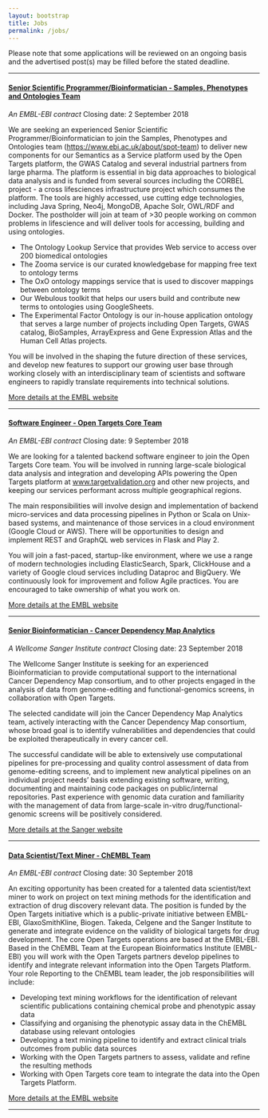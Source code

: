 ```yaml
---
layout: bootstrap
title: Jobs
permalink: /jobs/
---
```


Please note that some applications will be reviewed on an ongoing basis and the advertised post(s) may be filled before the stated deadline. 

***

#### [Senior Scientific Programmer/Bioinformatician - Samples, Phenotypes and Ontologies Team](https://www.embl.de/jobs/searchjobs/index.php?ref=EBI01271)
*An EMBL-EBI contract*
Closing date: 2 September 2018

We are seeking an experienced Senior Scientific Programmer/Bioinformatician to join the Samples, Phenotypes and Ontologies team (https://www.ebi.ac.uk/about/spot-team) to deliver new components for our Semantics as a Service platform used by the Open Targets platform, the GWAS Catalog and several industrial partners from large pharma. The platform is essential in big data approaches to biological data analysis and is funded from several sources including the CORBEL project - a cross lifesciences infrastructure project which consumes the platform. The tools are highly accessed, use cutting edge technologies, including Java Spring, Neo4j, MongoDB, Apache Solr, OWL/RDF and Docker. The postholder will join at team of >30 people working on common problems in lifescience and will deliver tools for accessing, building and using ontologies.

* The Ontology Lookup Service that provides Web service to access over 200 biomedical ontologies
* The Zooma service is our curated knowledgebase for mapping free text to ontology terms
* The OxO ontology mappings service that is used to discover mappings between ontology terms
* Our Webulous toolkit that helps our users build and contribute new terms to ontologies using GoogleSheets.
* The Experimental Factor Ontology is our in-house application ontology that serves a large number of projects including Open Targets, GWAS catalog, BioSamples, ArrayExpress and Gene Expression Atlas and the Human Cell Atlas projects.

You will be involved in the shaping the future direction of these services, and develop new features to support our growing user base through working closely with an interdisciplinary team of scientists and software engineers to rapidly translate requirements into technical solutions.

[More details at the EMBL website](https://www.embl.de/jobs/searchjobs/index.php?ref=EBI01271)

***

#### [Software Engineer - Open Targets Core Team](https://www.embl.de/jobs/searchjobs/index.php?ref=EBI01279)
*An EMBL-EBI contract*
Closing date: 9 September 2018

We are looking for a talented backend software engineer to join the Open Targets Core team. You will be involved in running large-scale biological data analysis and integration and developing APIs powering the Open Targets platform at www.targetvalidation.org and other new projects, and keeping our services performant across multiple geographical regions.

The main responsibilities will involve design and implementation of backend micro-services and data processing pipelines in Python or Scala on Unix-based systems, and maintenance of those services in a cloud environment (Google Cloud or AWS). There will be opportunities to design and implement REST and GraphQL web services in Flask and Play 2.

You will join a fast-paced, startup-like environment, where we use a range of modern technologies including ElasticSearch, Spark, ClickHouse and a variety of Google cloud services including Dataproc and BigQuery. We continuously look for improvement and follow Agile practices. You are encouraged to take ownership of what you work on.

[More details at the EMBL website](https://www.embl.de/jobs/searchjobs/index.php?ref=EBI01279)

***

#### [Senior Bioinformatician - Cancer Dependency Map Analytics](https://jobs.sanger.ac.uk/wd/plsql/wd_portal.show_job?p_web_site_id=1764&p_web_page_id=364222)
*A Wellcome Sanger Institute contract*
Closing date: 23 September 2018

The Wellcome Sanger Institute is seeking for an experienced Bioinformatician to provide computational support to the international Cancer Dependency Map consortium, and to other projects engaged in the analysis of data from genome-editing and functional-genomics screens, in collaboration with Open Targets.

The selected candidate will join the Cancer Dependency Map Analytics team, actively interacting with the Cancer Dependency Map consortium, whose broad goal is to identify vulnerabilities and dependencies that could be exploited therapeutically in every cancer cell.

The successful candidate will be able to extensively use computational pipelines for pre-processing and quality control assessment of data from genome-editing screens, and to implement new analytical pipelines on an individual project needs’ basis extending existing software, writing, documenting and maintaining code packages on public/internal repositories. Past experience with genomic data curation and familiarity with the management of data from large-scale in-vitro drug/functional-genomic screens will be positively considered.

[More details at the Sanger website](https://jobs.sanger.ac.uk/wd/plsql/wd_portal.show_job?p_web_site_id=1764&p_web_page_id=364222)


***

#### [Data Scientist/Text Miner - ChEMBL Team](https://www.embl.de/jobs/searchjobs/index.php?ref=EBI01282)
*An EMBL-EBI contract*
Closing date: 30 September 2018

An exciting opportunity has been created for a talented data scientist/text miner to work on project on text mining methods for the identification and extraction of drug discovery relevant data. The position is funded by the Open Targets initiative which is a public-private initiative between EMBL-EBI, GlaxoSmithKline, Biogen. Takeda, Celgene and the Sanger Institute to generate and integrate evidence on the validity of biological targets for drug development. The core Open Targets operations are based at the EMBL-EBI.   Based in the ChEMBL Team at the European Bioinformatics Institute (EMBL-EBI) you will work with the Open Targets partners develop pipelines to identify and integrate relevant information into the Open Targets Platform.
Your role
Reporting to the ChEMBL team leader, the job responsibilities will include:

* Developing text mining workflows for the identification of relevant scientific publications containing chemical probe and phenotypic assay data
* Classifying and organising the phenotypic assay data in the ChEMBL database using relevant ontologies
* Developing a text mining pipeline to identify and extract clinical trials outcomes from public data sources
* Working with the Open Targets partners to assess, validate and refine the resulting methods
* Working with Open Targets core team to integrate the data into the Open Targets Platform.

[More details at the EMBL website](https://www.embl.de/jobs/searchjobs/index.php?ref=EBI01282)

***
